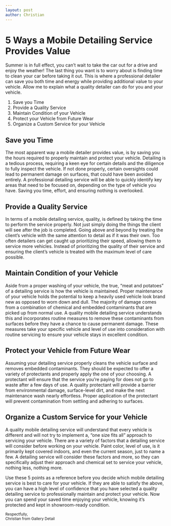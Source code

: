 ```yaml
---
layout: post
author: Christian
---
```


<h1 class="post-title" >5 Ways a Mobile Detailing Service Provides Value</h1>

<p>
  Summer is in full effect, you can’t wait to take the car out for a drive and
  enjoy the weather! The last thing you want is to worry about is finding time
  to clean your car before taking it out. This is where a professional detailer
  can save you both time and energy while providing additional value to your
  vehicle. Allow me to explain what a quality detailer can do for you and your
  vehicle.
</p>

<ol>
  <li>Save you Time</li>
  <li>Provide a Quality Service</li>
  <li>Maintain Condition of your Vehicle</li>
  <li>Protect your Vehicle from Future Wear</li>
  <li>Organize a Custom Service for your Vehicle</li>
</ol>

<h2 class="post-subheading">Save you Time</h2>
<p>
  The most apparent way a mobile detailer provides value, is by saving you the
  hours required to properly maintain and protect your vehicle. Detailing is a
  tedious process, requiring a keen eye for certain details and the diligence to
  fully inspect the vehicle. If not done properly, certain oversights could lead
  to permanent damage on surfaces, that could have been avoided entirely. A
  professional detailing service will be able to quickly identify key areas that
  need to be focused on, depending on the type of vehicle you have. Saving you
  time, effort, and ensuring nothing is overlooked.
</p>

<h2 class="post-subheading">Provide a Quality Service</h2>
<p>
  In terms of a mobile detailing service, quality, is defined by taking the time
  to perform the service properly. Not just simply doing the things the client
  will see after the job is completed. Going above and beyond by treating the
  client’s vehicle with the same attention to detail as if it was their own. Too
  often detailers can get caught up prioritizing their speed, allowing them to
  service more vehicles. Instead of prioritizing the quality of their service
  and ensuring the client’s vehicle is treated with the maximum level of care
  possible.
</p>

<h2 class="post-subheading">Maintain Condition of your Vehicle</h2>
<p>
  Aside from a proper washing of your vehicle, the true, “meat and potatoes” of
  a detailing service is how the vehicle is maintained. Proper maintenance of
  your vehicle holds the potential to keep a heavily used vehicle look brand new
  as opposed to worn down and dull. The majority of damage comes from a
  combination of chemical and embedded contaminants that are picked up from
  normal use. A quality mobile detailing service understands this and
  incorporates routine measures to remove these contaminants from surfaces
  before they have a chance to cause permanent damage. These measures take your
  specific vehicle and level of use into consideration with routine servicing to
  ensure your vehicle stays in excellent condition.
</p>

<h2 class="post-subheading">Protect your Vehicle from Future Wear</h2>
<p>
  Assuming your detailing service properly cleans the vehicle surface and
  removes embedded contaminants. They should be expected to offer a variety of
  protectants and properly apply the one of your choosing. A protectant will
  ensure that the service you’re paying for does not go to waste after a few
  days of use. A quality protectant will provide a barrier from environmental
  damage, surface-level dirt, and make the next maintenance wash nearly
  effortless. Proper application of the protectant will prevent contamination
  from settling and adhering to surfaces.
</p>

<h2 class="post-subheading">Organize a Custom Service for your Vehicle</h2>
<p>
  A quality mobile detailing service will understand that every vehicle is
  different and will not try to implement a, “one size fits all” approach to
  servicing your vehicle. There are a variety of factors that a detailing
  service will consider before working on your vehicle. Paint color, level of
  use, is it primarily kept covered indoors, and even the current season, just
  to name a few. A detailing service will consider these factors and more, so
  they can specifically adjust their approach and chemical set to service your
  vehicle, nothing less, nothing more.
</p>

<p>
  Use these 5 points as a reference before you decide which mobile detailing
  service is best to care for your vehicle. If they are able to satisfy the
  above, you can have a high level of confidence that you have selected a
  quality detailing service to professionally maintain and protect your vehicle.
  Now you can spend your saved time enjoying your vehicle, knowing it’s
  protected and kept in showroom-ready condition.
</p>

<small>Respectfully,</small>
<br>
<small>Christian from Gallery Detail</small>
